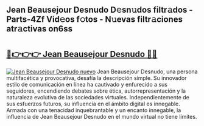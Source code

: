 ## Jean Beausejour Desnudo D𝚎sn𝚞dos filtr𝚊dos - Parts-4Zf Vid𝚎os f𝚘tos - N𝚞evas filtr𝚊ciones atr𝚊ctivas on6ss

# <h2><a href="http://mb13msk.tromn.icu/?c=Jean+Beausejour+Desnudo">🔗👉👉👉 Jean Beausejour Desnudo 🔗🔗</a></h2>

[![Jean Beausejour Desnudo nuevo](https://i.imgur.com/pEAQMta.gif)](http://mb13msk.tromn.icu/?c=Jean+Beausejour+Desnudo)
Jean Beausejour Desnudo, una persona multifacética y provocativa, desafía la descripción simple. Su innovador estilo de comunicación en línea ha cautivado y enfurecido a sus seguidores, encendiendo debates sobre ética, autorrepresentación y la naturaleza evolutiva de las sociedades virtuales. Independientemente de sus esfuerzos futuros, su influencia en el ámbito digital es innegable. Armada con una tenacidad inquebrantable y un encanto innegable, la influencia de Jean Beausejour Desnudo en el mundo virtual no tiene límites.
